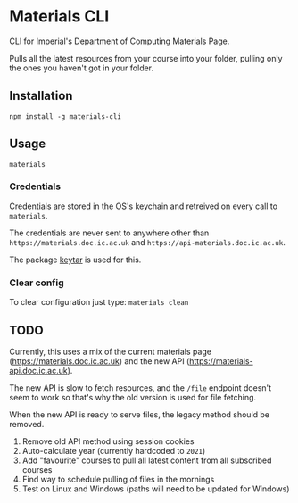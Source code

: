 # Materials CLI 

CLI for Imperial's Department of Computing Materials Page.

Pulls all the latest resources from your course into your folder, pulling only the ones you haven't got in your folder.

## Installation

`npm install -g materials-cli`

## Usage

`materials`

### Credentials

Credentials are stored in the OS's keychain and retreived on every call to `materials`.

The credentials are never sent to anywhere other than `https://materials.doc.ic.ac.uk` and `https://api-materials.doc.ic.ac.uk`.

The package [keytar](https://www.npmjs.com/package/keytar) is used for this. 

### Clear config

To clear configuration just type: `materials clean`

## TODO

Currently, this uses a mix of the current materials page (https://materials.doc.ic.ac.uk) and the new API (https://materials-api.doc.ic.ac.uk).

The new API is slow to fetch resources, and the `/file` endpoint doesn't seem to work so that's why the old version is used for file fetching.

When the new API is ready to serve files, the legacy method should be removed.

1. Remove old API method using session cookies
2. Auto-calculate year (currently hardcoded to `2021`)
3. Add "favourite" courses to pull all latest content from all subscribed courses
4. Find way to schedule pulling of files in the mornings
5. Test on Linux and Windows (paths will need to be updated for Windows)
